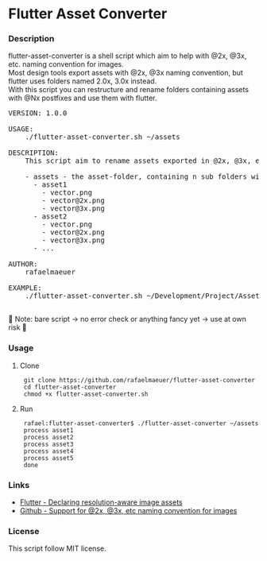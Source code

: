 # Flutter Asset Converter

### Description
flutter-asset-converter is a shell script which aim to help with @2x, @3x, etc. naming convention for images.  
Most design tools export assets with @2x, @3x naming convention, but flutter uses folders named 2.0x, 3.0x instead.  
With this script you can restructure and rename folders containing assets with @Nx postfixes and use them with flutter.

<pre>
VERSION: 1.0.0

USAGE:
    ./flutter-asset-converter.sh ~/assets

DESCRIPTION:
    This script aim to rename assets exported in @2x, @3x, etc. naming convention to flutter asset convention.

    - assets - the asset-folder, containing n sub folders with following asset-structure:
      - asset1
        - vector.png
        - vector@2x.png
        - vector@3x.png
      - asset2
        - vector.png
        - vector@2x.png
        - vector@3x.png
      - ...

AUTHOR:
    rafaelmaeuer<email@rafaelmaeuer.de>

EXAMPLE:
    ./flutter-asset-converter.sh ~/Development/Project/Assets/Export

</pre>

🚨 Note: bare script -> no error check or anything fancy yet -> use at own risk 🚨

### Usage

1. Clone

        git clone https://github.com/rafaelmaeuer/flutter-asset-converter
        cd flutter-asset-converter
        chmod +x flutter-asset-converter.sh

2. Run

        rafael:flutter-asset-converter$ ./flutter-asset-converter ~/assets
        process asset1
        process asset2
        process asset3
        process asset4
        process asset5
        done

### Links
* [Flutter - Declaring resolution-aware image assets](https://flutter.dev/docs/development/ui/assets-and-images#resolution-aware)
* [Github - Support for @2x, @3x, etc naming convention for images](https://github.com/flutter/flutter/issues/51953)

### License
This script follow MIT license.
